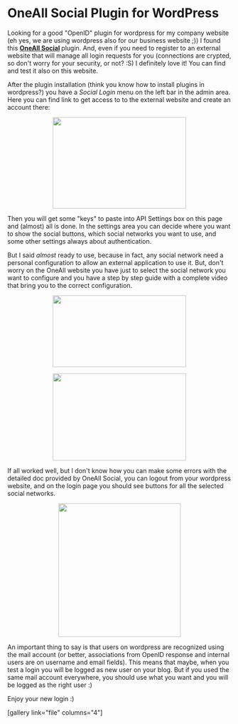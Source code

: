 # OneAll Social Plugin for WordPress

Looking for a good "OpenID" plugin for wordpress for my company website (eh yes, we are using wordpress also for our business website ;)) I found this <strong><a href="http://wordpress.org/extend/plugins/oa-social-login/">OneAll Social</a> </strong>plugin. And, even if you need to register to an external website that will manage all login requests for you (connections are crypted, so don't worry for your security, or not? :S) I definitely love it! You can find and test it also on this website.

After the plugin installation (think you know how to install plugins in wordpress?) you have a <em>Social Login</em> menu on the left bar in the admin area. Here you can find link to get access to to the external website and create an account there:
<p style="text-align: center;"><a href="https://res.cloudinary.com/blog-mornati-net/image/upload/v1391641244/Screenshot-from-2012-07-11-170309_j9us9d.png" target="_blank"><img class="aligncenter size-medium wp-image-543" title="Screenshot from 2012-07-11 17:03:09" src="https://res.cloudinary.com/blog-mornati-net/image/upload/h_205,w_300/v1391641244/Screenshot-from-2012-07-11-170309_j9us9d.png" alt="" width="300" height="205" /></a></p>
Then you will get some "keys" to paste into API Settings box on this page and (almost) all is done. In the settings area you can decide where you want to show the social buttons, which social networks you want to use, and some other settings always about authentication.

But I said <em>almost</em> ready to use, because in fact, any social network need a personal configuration to allow an external application to use it. But, don't worry on the OneAll website you have just to select the social network you want to configure and you have a step by step guide with a complete video that bring you to the correct configuration.
<p style="text-align: center;"><a href="https://res.cloudinary.com/blog-mornati-net/image/upload/v1391641240/Screenshot-from-2012-07-11-170413_qcm09i.png" target="_blank"><img class="aligncenter size-medium wp-image-546" title="Screenshot from 2012-07-11 17:04:13" src="https://res.cloudinary.com/blog-mornati-net/image/upload/h_161,w_300/v1391641240/Screenshot-from-2012-07-11-170413_qcm09i.png" alt="" width="300" height="161" /></a></p>
<p style="text-align: center;"><a href="https://res.cloudinary.com/blog-mornati-net/image/upload/v1391641239/Screenshot-from-2012-07-11-170436_mtdbfx.png" target="_blank"><img class="aligncenter size-medium wp-image-547" title="Screenshot from 2012-07-11 17:04:36" src="https://res.cloudinary.com/blog-mornati-net/image/upload/h_196,w_300/v1391641239/Screenshot-from-2012-07-11-170436_mtdbfx.png" alt="" width="300" height="196" /></a></p>
If all worked well, but I don't know how you can make some errors with the detailed doc provided by OneAll Social, you can logout from your wordpress website, and on the login page you should see buttons for all the selected social networks.
<p style="text-align: center;"><a href="https://res.cloudinary.com/blog-mornati-net/image/upload/v1391641334/Screenshot-from-2012-07-11-170048_cqnotr.png" target="_blank"><img class="aligncenter size-medium wp-image-541" title="Screenshot from 2012-07-11 17:00:48" src="https://res.cloudinary.com/blog-mornati-net/image/upload/h_300,w_275/v1391641334/Screenshot-from-2012-07-11-170048_cqnotr.png" alt="" width="275" height="300" /></a></p>
An important thing to say is that users on wordpress are recognized using the mail account (or better, associations from OpenID response and internal users are on username and email fields). This means that maybe, when you test a login you will be logged as new user on your blog. But if you used the same mail account everywhere, you should use what you want and you will be logged as the right user :)

Enjoy your new login :)

[gallery link="file" columns="4"]

&nbsp;